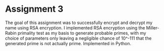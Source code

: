# Assignment 3
The goal of this assignment was to successfully encrypt and decrypt my name using RSA encryption. I implemented RSA encryption using the Miller-Rabin primality test as my basis to generate probable primes, with my choice of parameters only leaving a negligible chance of 10^-111 that the generated prime is not actually prime. Implemented in Python.